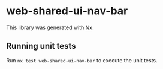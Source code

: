 # web-shared-ui-nav-bar

This library was generated with [Nx](https://nx.dev).

## Running unit tests

Run `nx test web-shared-ui-nav-bar` to execute the unit tests.
